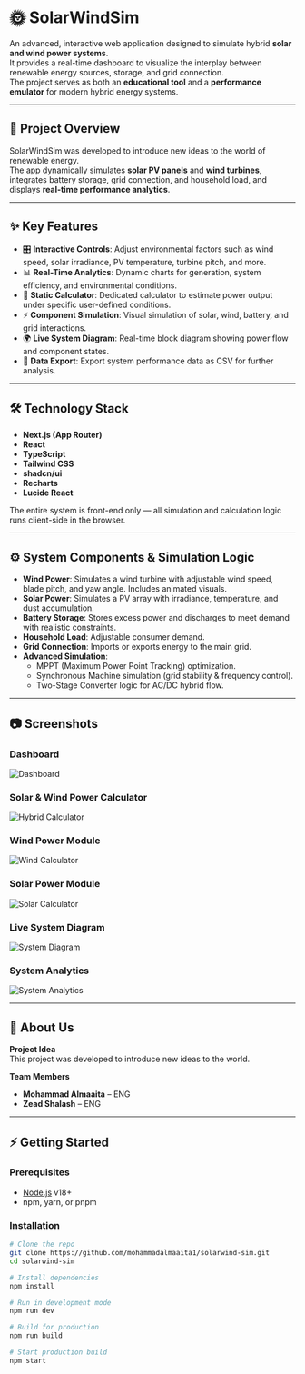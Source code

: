 # 🌞 SolarWindSim

An advanced, interactive web application designed to simulate hybrid **solar and wind power systems**.  
It provides a real-time dashboard to visualize the interplay between renewable energy sources, storage, and grid connection.  
The project serves as both an **educational tool** and a **performance emulator** for modern hybrid energy systems.

---

## 📖 Project Overview

SolarWindSim was developed to introduce new ideas to the world of renewable energy.  
The app dynamically simulates **solar PV panels** and **wind turbines**, integrates battery storage, grid connection, and household load, and displays **real-time performance analytics**.

---

## ✨ Key Features
- 🎛️ **Interactive Controls**: Adjust environmental factors such as wind speed, solar irradiance, PV temperature, turbine pitch, and more.
- 📊 **Real-Time Analytics**: Dynamic charts for generation, system efficiency, and environmental conditions.
- 🧮 **Static Calculator**: Dedicated calculator to estimate power output under specific user-defined conditions.
- ⚡ **Component Simulation**: Visual simulation of solar, wind, battery, and grid interactions.
- 🌍 **Live System Diagram**: Real-time block diagram showing power flow and component states.
- 📑 **Data Export**: Export system performance data as CSV for further analysis.

---

## 🛠️ Technology Stack
- **Next.js (App Router)**
- **React**
- **TypeScript**
- **Tailwind CSS**
- **shadcn/ui**
- **Recharts**
- **Lucide React**

The entire system is front-end only — all simulation and calculation logic runs client-side in the browser.

---

## ⚙️ System Components & Simulation Logic
- **Wind Power**: Simulates a wind turbine with adjustable wind speed, blade pitch, and yaw angle. Includes animated visuals.  
- **Solar Power**: Simulates a PV array with irradiance, temperature, and dust accumulation.  
- **Battery Storage**: Stores excess power and discharges to meet demand with realistic constraints.  
- **Household Load**: Adjustable consumer demand.  
- **Grid Connection**: Imports or exports energy to the main grid.  
- **Advanced Simulation**:  
  - MPPT (Maximum Power Point Tracking) optimization.  
  - Synchronous Machine simulation (grid stability & frequency control).  
  - Two-Stage Converter logic for AC/DC hybrid flow.  

---

## 📷 Screenshots

### Dashboard
![Dashboard](https://b.top4top.io/p_35454x2z51.png)

### Solar & Wind Power Calculator
![Hybrid Calculator](https://b.top4top.io/p_3545v2hz43.png)

### Wind Power Module
![Wind Calculator](https://a.top4top.io/p_3545jpg1s2.png)

### Solar Power Module
![Solar Calculator](https://l.top4top.io/p_3545z7cki1.png)

### Live System Diagram
![System Diagram](https://i.top4top.io/p_3545z8pzn1.png)

### System Analytics
![System Analytics](https://b.top4top.io/p_3545g49271.png)

---

## 👥 About Us

**Project Idea**  
This project was developed to introduce new ideas to the world.  

**Team Members**  
- **Mohammad Almaaita** – ENG  
- **Zead Shalash** – ENG  

---

## ⚡ Getting Started

### Prerequisites
- [Node.js](https://nodejs.org/) v18+
- npm, yarn, or pnpm

### Installation
```bash
# Clone the repo
git clone https://github.com/mohammadalmaaita1/solarwind-sim.git
cd solarwind-sim

# Install dependencies
npm install

# Run in development mode
npm run dev

# Build for production
npm run build

# Start production build
npm start
